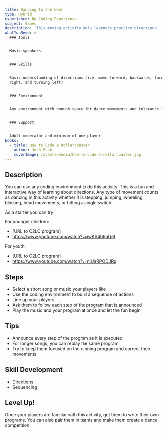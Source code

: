 ```yaml
---
title: Dancing to the beat
type: Hybrid
experience: No Coding Experience
subject: Games
description: 'This moving activity help learners practice directions. '
whatYouNeed: >-
  ### Tools


  Music speakers


  ### Skills


  Basic understanding of directions (i.e. move forward, backwards, turning
  right, and turning left)


  ### Environment


  Any environment with enough space for dance movements and tolerance for music


  ### Support


  Adult moderator and minimum of one player
books:
  - title: How to Code a Rollarcoaster
    author: Josh Funk
    coverImage: /assets/media/how-to-code-a-rollarcoaster.jpg
---
```

## Description

You can use any coding environment to do this activity. This is a fun and interactive way of learning about directions. Any type of movement counts as dancing in this activity whether it is stepping, jumping, wheeling, blinking, head movements, or hitting a single switch.

As a starter you can try

For younger children:

* \[URL to C2LC program]
* <https://www.youtube.com/watch?v=iwKS4b9aUeI>

For youth

* \[URL to C2LC program]
* <https://www.youtube.com/watch?v=niUaRPODJRs>

## Steps

* Select a short song or music your players like
* Use the coding environment to build a sequence of actions
* Line up your players
* Ask them to follow each step of the program that is announced
* Play the music and your program at once and let the fun begin

## Tips

* Announce every step of the program as it is executed
* For longer songs, you can replay the same program
* Try to keep them focused on the running program and correct their movements

## Skill Development

* Directions
* Sequencing

## Level Up!

Once your players are familiar with this activity, get them to write their own programs. You can also pair them in teams and make them create a dance competition.